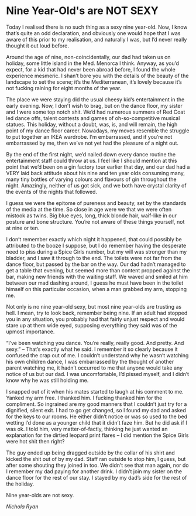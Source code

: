 ﻿# Nine Year-Old's are NOT SEXY

Today I realised there is no such thing as a sexy nine year-old. Now, I know that’s quite an odd declaration, and obviously one would hope that I was aware of this prior to my realisation, and naturally I was, but I’d never really thought it out loud before.

Around the age of nine, non-coincidentally, our dad had taken us on holiday, some little island in the Med. Menorca I think. Anyway, as you’d expect, for a kid that had never been abroad before, I found the whole experience mesmeric. I shan’t bore you with the details of the beauty of the landscape to set the scene; it’s the Mediterranean, it’s lovely because it’s not fucking raining for eight months of the year.

The place we were staying did the usual cheesy kid’s entertainment in the early evening. Now, I don’t wish to brag, but on the dance floor, my sister and I were some top notch shit. We’d had numerous summers of Red Coat led dance offs, talent contests and games of oh-so-competitive musical statues. This holiday, without a doubt, was, is, and will remain, the high point of my dance floor career. Nowadays, my moves resemble the struggle to put together an IKEA wardrobe. I’m embarrassed, and if you’re not embarrassed by me, then we’ve not yet had the pleasure of a night out.

By the end of the first night, we’d nailed down every dance routine the entertainment staff could throw at us. I feel like I should mention at this point that we’d been on a gin factory tour earlier that day, and our dad had a VERY laid back attitude about his nine and ten year olds consuming many, many tiny bottles of varying colours and flavours of gin throughout the night. Amazingly, neither of us got sick, and we both have crystal clarity of the events of the nights that followed.

I guess we were the epitome of pureness and beauty, set by the standards of the media at the time. So close in age were we that we were often mistook as twins. Big blue eyes, long, thick blonde hair, waif-like in our posture and bone structure. You’re not aware of these things yourself, not at nine or ten.

I don’t remember exactly which night it happened, that could possibly be attributed to the booze I suppose, but I do remember having the desperate need to piss during a Spice Girls number, but my will was stronger than my bladder, and I saw it through to the end.
The toilets were not far from the dance floor, but passed by the bar on the way. Our dad hadn’t managed to get a table that evening, but seemed more than content propped against the bar, making new friends with the waiting staff. We waved and smiled at him between our mad dashing around, I guess he must have been in the toilet himself on this particular occasion, when a man grabbed my arm, stopping me.

Not only is no nine year-old sexy, but most nine year-olds are trusting as hell. I mean, try to look back, remember being nine. If an adult had stopped you in any situation, you probably had that fairly unjust respect and would stare up at them wide eyed, supposing everything they said was of the upmost importance.

“I’ve been watching you dance. You’re really, really good. And pretty. And sexy.” – That’s exactly what he said. I remember it so clearly because it confused the crap out of me. I couldn’t understand why he wasn’t watching his own children dance, I was embarrassed by the thought of another parent watching me, it hadn’t occurred to me that anyone would take any notice of us but our dad. I was uncomfortable, I’d pissed myself, and I didn’t know why he was still holding me.

I snapped out of it when his mates started to laugh at his comment to me. Yanked my arm free. I thanked him. I fucking thanked him for the compliment. So ingrained are my good manners that I couldn’t just try for a dignified, silent exit.
I had to go get changed, so I found my dad and asked for the keys to our rooms. He either didn’t notice or was so used to the bed wetting I’d done as a younger child that it didn’t faze him.
But he did ask if I was ok. I told him, very matter-of-factly, thinking he just wanted an explanation for the dirtied leopard print flares – I did mention the Spice Girls were hot shit then right?

The guy ended up being dragged outside by the collar of his shirt and kicked the shit out of by my dad. Staff ran outside to stop him, I guess, but after some shouting they joined in too.
We didn’t see that man again, nor do I remember my dad paying for another drink. I didn’t join my sister on the dance floor for the rest of our stay. I stayed by my dad’s side for the rest of the holiday.


Nine year-olds are not sexy.

*Nichola Ryan* 

